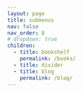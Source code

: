 ```yaml
---
layout: page
title: submenus
nav: false
nav_order: 8
# dropdown: true
children:
  - title: bookshelf
    permalink: /books/
  - title: divider
  - title: blog
    permalink: /blog/
---
```

